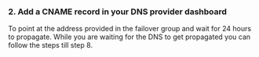 <!-- post: -->


### 2. Add a CNAME record in your DNS provider dashboard 

To point at the address provided in the failover group and wait for 24 hours to propagate. While you are waiting for the DNS to get propagated you can follow the steps till step 8.




